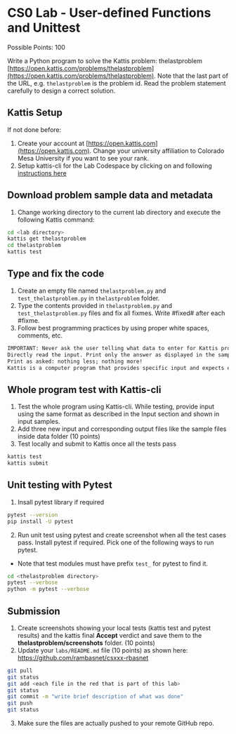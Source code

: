 # CS0 Lab - User-defined Functions and Unittest

Possible Points: 100

Write a Python program to solve the Kattis problem: thelastproblem [https://open.kattis.com/problems/thelastproblem](https://open.kattis.com/problems/thelastproblem). Note that the last part of the URL, e.g. `thelastproblem` is the problem id. Read the problem statement carefully to design a correct solution.

## Kattis Setup

If not done before:

1. Create your account at [https://open.kattis.com](https://open.kattis.com). Change your university affiliation to Colorado Mesa University if you want to see your rank.
2. Setup kattis-cli for the Lab Codespace by clicking on and following [instructions here](https://coloradomesa365-my.sharepoint.com/:w:/g/personal/rbasnet_coloradomesa_edu/ESYiqurabGZJrIKmpCT4FnEBcw25QfcGjk_HK5PnRYbveA?e=xVLbe9)

## Download problem sample data and metadata

1. Change working directory to the current lab directory and execute the following Kattis command:

```bash
cd <lab directory>
kattis get thelastproblem
cd thelastproblem
kattis test
```

## Type and fix the code

1. Create an empty file named `thelastproblem.py` and `test_thelastproblem.py` in `thelastproblem` folder.
2. Type the contents provided in `thelastproblem.py` and `test_thelastproblem.py` files and fix all fixmes. Write #fixed# after each #fixme.
3. Follow best programming practices by using proper white spaces, comments, etc.

```txt
IMPORTANT: Never ask the user telling what data to enter for Kattis problems. Kattis knows what to enter.
Directly read the input. Print only the answer as displayed in the sample output.
Print as asked: nothing less; nothing more!
Kattis is a computer program that provides specific input and expects exact output – to a space to give the correct verdict.
```

## Whole program test with Kattis-cli

1. Test the whole program using Kattis-cli. While testing, provide input using the same format as described in the Input section and shown in input samples.
2. Add three new input and corresponding output files like the sample files inside data folder (10 points)
3. Test locally and submit to Kattis once all the tests pass

```bash
kattis test
kattis submit
```

## Unit testing with Pytest

1. Insall pytest library if required

```bash
pytest --version
pip install -U pytest
```

2. Run unit test using pytest and create screenshot when all the test cases pass. Install pytest if required. Pick one of the following ways to run pytest.

- Note that test modules must have prefix `test_` for pytest to find it.

```bash
cd <thelastproblem directory>
pytest --verbose
python -m pytest --verbose
```

## Submission

1. Create screenshots showing your local tests (kattis test and pytest results) and the kattis final **Accept** verdict and save them to the **thelastproblem/screenshots** folder. (10 points)
2. Update your `labs/README.md` file (10 points) as shown here: https://github.com/rambasnet/csxxx-rbasnet

```bash
git pull
git status
git add <each file in the red that is part of this lab>
git status
git commit -m "write brief description of what was done"
git push
git status
```

3. Make sure the files are actually pushed to your remote GitHub repo.
